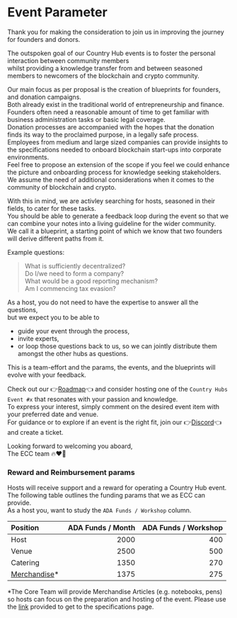 # Event Parameter

Thank you for making the consideration to join us in improving the journey for founders and donors.  

The outspoken goal of our Country Hub events is to foster the personal interaction between community members   
whilst providing a knowledge transfer from and between seasoned members to newcomers of the blockchain and crypto community.  

Our main focus as per proposal is the creation of blueprints for founders, and donation campaigns.  
Both already exist in the traditional world of entrepreneurship and finance.   
Founders often need a reasonable amount of time to get familiar with business administration tasks or basic legal coverage.  
Donation processes are accompanied with the hopes that the donation finds its way to the proclaimed purpose, in a legally safe process. 
Employees from medium and large sized companies can provide insights to the specifications needed to onboard blockchain start-ups into corporate environments.  
Feel free to propose an extension of the scope if you feel we could enhance the picture and onboarding process for knowledge seeking stakeholders.  
We assume the need of additional considerations when it comes to the community of blockchain and crypto.  

With this in mind, we are activley searching for hosts, seasoned in their fields, to cater for these tasks.  
You should be able to generate a feedback loop during the event so that we can combine your notes into a living guideline for the wider community.  
We call it a blueprint, a starting point of which we know that two founders will derive different paths from it.

Example questions:
> What is sufficiently decentralized?  
> Do I/we need to form a company?  
> What would be a good reporting mechanism?  
> Am I commencing tax evasion?  

As a host, you do not need to have the expertise to answer all the questions,  
but we expect you to be able to 

- guide your event through the process,
- invite experts,   
- or loop those questions back to us, so we can jointly distribute them amongst the other hubs as questions.  

This is a team-effort and the params, the events, and the blueprints will evolve with your feedback.  


Check out our 👉[Roadmap](https://github.com/orgs/eucardano/projects/8/views/4)👈 and consider hosting one of the `Country Hubs Event #x` that resonates with your passion and knowledge.   
To express your interest, simply comment on the desired event item with your preferred date and venue.  
For guidance or to explore if an event is the right fit, join our 👉[Discord](https://discord.gg/nSnPMNwxrJ)👈 and create a ticket.  

Looking forward to welcoming you aboard,  
The ECC team 🔥❤️🌱


### Reward and Reimbursement params


Hosts will receive support and a reward for operating a Country Hub event.  
The following table outlines the funding params that we as ECC can provide.  
As a host you, want to study the `ADA Funds / Workshop` column.  


|Position    | ADA Funds / Month    | ADA Funds / Workshop    |
|:---        |              ---:|                  ---:| 
|Host        |              2000|                   400| 
|Venue       |              2500|                   500| 
|Catering    |              1350|                   270| 
|[Merchandise](https://github.com/eucardano/operations-framework/blob/main/countryhubs/merchandise.md)* |             1375|                   275| 


*The Core Team will provide Merchandise Articles (e.g. notebooks, pens) so hosts can focus on the preparation and hosting of the event. Please use the [link](https://github.com/eucardano/operations-framework/blob/main/countryhubs/merchandise.md) provided to get to the specifications page.
